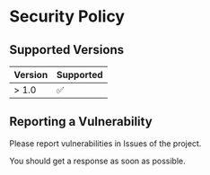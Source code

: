 # Security Policy

## Supported Versions

| Version | Supported          |
| ------- | ------------------ |
| > 1.0   | :white_check_mark: |

## Reporting a Vulnerability

Please report vulnerabilities in Issues of the project.

You should get a response as soon as possible.
